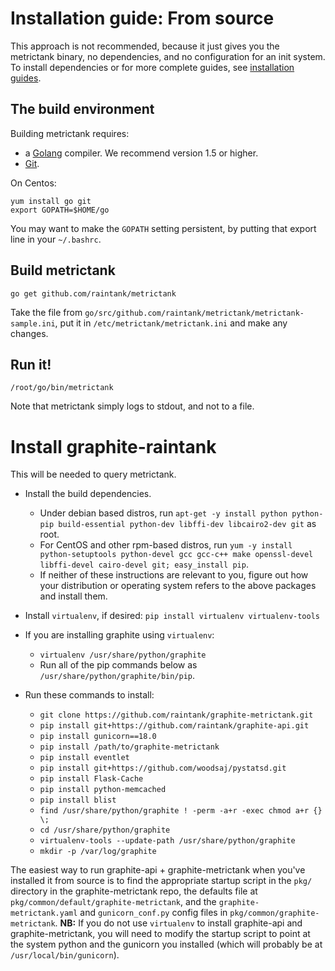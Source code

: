 # Installation guide: From source

This approach is not recommended, because it just gives you the metrictank binary, no dependencies, 
and no configuration for an init system.
To install dependencies or for more complete guides, see [installation guides](https://github.com/raintank/metrictank/blob/master/docs/installation.md).

## The build environment

Building metrictank requires:
* a [Golang](https://golang.org/) compiler.  We recommend version 1.5 or higher.
* [Git](https://git-scm.com/).

On Centos:

```
yum install go git
export GOPATH=$HOME/go
```

You may want to make the `GOPATH` setting persistent, by putting that export line in your `~/.bashrc`.

## Build metrictank

```
go get github.com/raintank/metrictank
```

Take the file from `go/src/github.com/raintank/metrictank/metrictank-sample.ini`, put it in `/etc/metrictank/metrictank.ini` and make any changes.

## Run it!

```
/root/go/bin/metrictank
```

Note that metrictank simply logs to stdout, and not to a file.

# Install graphite-raintank

This will be needed to query metrictank.

* Install the build dependencies. 
  * Under debian based distros, run `apt-get -y install python python-pip build-essential python-dev libffi-dev libcairo2-dev git` as root. 
  * For CentOS and other rpm-based distros, run `yum -y install python-setuptools python-devel gcc gcc-c++ make openssl-devel libffi-devel cairo-devel git; easy_install pip`.
  * If neither of these instructions are relevant to you, figure out how your distribution or operating system refers to the above packages and install them.

* Install `virtualenv`, if desired: `pip install virtualenv virtualenv-tools`

* If you are installing graphite using `virtualenv`:
  * `virtualenv /usr/share/python/graphite`
  * Run all of the pip commands below as `/usr/share/python/graphite/bin/pip`.

* Run these commands to install:
  * `git clone https://github.com/raintank/graphite-metrictank.git`
  * `pip install git+https://github.com/raintank/graphite-api.git`
  * `pip install gunicorn==18.0`
  * `pip install /path/to/graphite-metrictank`
  * `pip install eventlet`
  * `pip install git+https://github.com/woodsaj/pystatsd.git`
  * `pip install Flask-Cache`
  * `pip install python-memcached`
  * `pip install blist`
  * `find /usr/share/python/graphite ! -perm -a+r -exec chmod a+r {} \;`
  * `cd /usr/share/python/graphite`
  * `virtualenv-tools --update-path /usr/share/python/graphite`
  * `mkdir -p /var/log/graphite`

The easiest way to run graphite-api + graphite-metrictank when you've installed it from source is to find the appropriate startup script in the `pkg/` directory in the graphite-metrictank repo, the defaults file at `pkg/common/default/graphite-metrictank`, and the `graphite-metrictank.yaml` and `gunicorn_conf.py` config files in `pkg/common/graphite-metrictank`. **NB:** If you do not use `virtualenv` to install graphite-api and graphite-metrictank, you will need to modify the startup script to point at the system python and the gunicorn you installed (which will probably be at `/usr/local/bin/gunicorn`).
